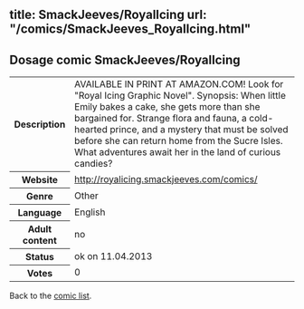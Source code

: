 title: SmackJeeves/RoyalIcing
url: "/comics/SmackJeeves_RoyalIcing.html"
---
Dosage comic SmackJeeves/RoyalIcing
-----------------------------------------

<table class="comicinfo">
<tr>
<th>Description</th><td>AVAILABLE IN PRINT AT AMAZON.COM! Look for &quot;Royal Icing Graphic Novel&quot;. Synopsis: When little Emily bakes a cake, she gets more than she bargained for. Strange flora and fauna, a cold-hearted prince, and a mystery that must be solved before she can return home from the Sucre Isles. What adventures await her in the land of curious candies?</td>
</tr>
<tr>
<th>Website</th><td><a href="http://royalicing.smackjeeves.com/comics/">http://royalicing.smackjeeves.com/comics/</a></td>
</tr>
<tr>
<th>Genre</th><td>Other</td>
</tr>
<tr>
<th>Language</th><td>English</td>
</tr>
<tr>
<th>Adult content</th><td>no</td>
</tr>
<tr>
<th>Status</th><td>ok on 11.04.2013</td>
</tr>
<tr>
<th>Votes</th><td>0</div></td>
</tr>
</table>

Back to the [comic list](../comic-index.html).
